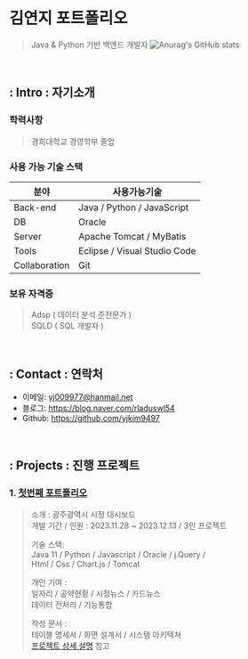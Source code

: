 # 김연지 포트폴리오
>Java & Python 기반 백엔드 개발자
>![Anurag's GitHub stats](https://github-readme-stats.vercel.app/api?username=yjkim9497&show_icons=true&theme=radical)

</br>

## : Intro : 자기소개
### 학력사항
> 경희대학교 경영학부 졸업
### 사용 가능 기술 스택
| 분야 | 사용가능기술 |
|------|-------------|
| Back-end | Java / Python / JavaScript | 
| DB | Oracle | 
|Server | Apache Tomcat / MyBatis | 
| Tools | Eclipse / Visual Studio Code |
|Collaboration| Git |
>
### 보유 자격증
> Adsp ( 데이터 분석 준전문가 ) <br>
> SQLD ( SQL 개발자 ) <br>

</br>

## : Contact : 연락처
- 이메일: yj009977@hanmail.net
- 블로그: https://blog.naver.com/rladuswl54
- Github: https://github.com/yjkim9497

</br>

## : Projects : 진행 프로젝트
### 1. [첫번째 포트폴리오](https://github.com/SMHRD-2021-KDT-BigData-19/dicogram.git)
>소개 : 광주광역시 시정 대시보드 <br>
>개발 기간 / 인원 : 2023.11.28 ~ 2023.12.13 / 3인 프로젝트 <br>
>
>기술 스택:  
>Java 11 / Python / Javascript / Oracle / j.Query /  
>Html / Css / Chart.js / Tomcat <br>
>
>개인 기여 : <br>
>일자리 / 공약현황 / 시정뉴스 / 카드뉴스 <br>
>데이터 전처리 / 기능통합 <br>
>
>작성 문서 : <br>
>테이블 명세서 / 화면 설계서 / 시스템 아키텍쳐 <br>
>[프로젝트 상세 설명](https://github.com/2021-SMHRD-KDT-AI-15/SEE) 참고 <br>
